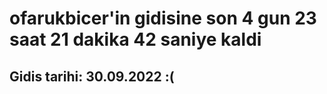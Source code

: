 # ofarukbicer'in gidisine son 4 gun 23 saat 21 dakika 42 saniye kaldi

## Gidis tarihi: 30.09.2022 :(